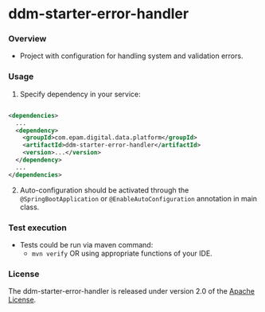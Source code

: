 # ddm-starter-error-handler

### Overview

* Project with configuration for handling system and validation errors.

### Usage

1. Specify dependency in your service:

```xml

<dependencies>
  ...
  <dependency>
    <groupId>com.epam.digital.data.platform</groupId>
    <artifactId>ddm-starter-error-handler</artifactId>
    <version>...</version>
  </dependency>
  ...
</dependencies>
```
2. Auto-configuration should be activated through the `@SpringBootApplication`
   or `@EnableAutoConfiguration` annotation in main class.

### Test execution

* Tests could be run via maven command:
    * `mvn verify` OR using appropriate functions of your IDE.

### License

The ddm-starter-error-handler is released under version 2.0 of
the [Apache License](https://www.apache.org/licenses/LICENSE-2.0).